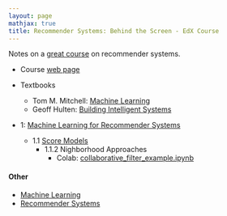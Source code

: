 ```yaml
---
layout: page
mathjax: true
title: Recommender Systems: Behind the Screen - EdX Course
---
```

Notes on a [great course](https://learning.edx.org/course/course-v1:UMontrealX+RECM1EN+1T2021/home) on recommender systems.
* Course [web page](https://www.livingmachinelearning.com/course.html)
* Textbooks
  * Tom M. Mitchell: [Machine Learning](https://www.amazon.com/gp/product/0071154671/)
  * Geoff Hulten: [Building Intelligent Systems](https://www.amazon.com/gp/product/1484234316)

* 1: [Machine Learning for Recommender Systems](https://learning.edx.org/course/course-v1:UMontrealX+RECM1EN+1T2021/block-v1:UMontrealX+RECM1EN+1T2021+type@sequential+block@fc7f5ba4792149028286c7d9c7e9477f)
  * 1.1 [Score Models](https://learning.edx.org/course/course-v1:UMontrealX+RECM1EN+1T2021/block-v1:UMontrealX+RECM1EN+1T2021+type@sequential+block@fe70e121c0ce48de91b9794763228801)
    * 1.1.2 Nighborhood Approaches
      * Colab: [collaborative_filter_example.ipynb](https://colab.research.google.com/drive/13tIPbaAH8CMZ96_KTEolkimEPUCYnUiv#scrollTo=4YeMlFPfVXBw)


#### Other
* [Machine Learning](../machine_learning.md)
* [Recommender Systems](../recommender_systems.md)
